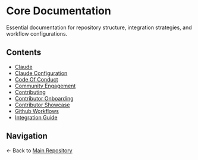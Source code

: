 # Core Documentation

Essential documentation for repository structure, integration strategies, and workflow configurations.

## Contents

- [Claude](./CLAUDE.md)
- [Claude Configuration](./CLAUDE_CONFIGURATION.md)
- [Code Of Conduct](./CODE_OF_CONDUCT.md)
- [Community Engagement](./COMMUNITY_ENGAGEMENT.md)
- [Contributing](./CONTRIBUTING.md)
- [Contributor Onboarding](./CONTRIBUTOR_ONBOARDING.md)
- [Contributor Showcase](./CONTRIBUTOR_SHOWCASE.md)
- [Github Workflows](./GITHUB_WORKFLOWS.md)
- [Integration Guide](./INTEGRATION_GUIDE.md)

## Navigation

← Back to [Main Repository](../../README.md)
